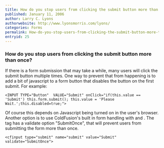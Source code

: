 ```yaml
---
title: How do you stop users from clicking the submit button more than once?
published: January 11, 2006
author: Larry C. Lyons
authorwebsite: http://www.lyonsmorris.com/lyons/
categories: Forms
permalink: How-do-you-stop-users-from-clicking-the-submit-button-more-than-once.html
entryid: 25
---
```


<h3>How do you stop users from clicking the submit button more than once?</h3>

<p>
If there is a form submission that may take a while, many users will click the submit button multiple times. One way to prevent that from happening is to add a bit of javascript to a form button that disables the button on the first submit. For example:
</p>

<pre><code class="language-markup">&lt;INPUT TYPE=&quot;Button&quot;  VALUE=&quot;Submit&quot; onClick=&quot;if(this.value == 'Submit') this.form.submit(); this.value = 'Please Wait.';this.disabled=true;&quot;&gt;
</code></pre>

<p>
Of course this depends on Javascript being turned on in the user's browser. Another option is to use ColdFusion's built in form handling with <cfform> and <cfinput>. The <cfinput> tag has a validate option "SubmitOnce", that will prevent users from submitting the form more than once.
</p>

<pre><code class="language-markup">&lt;cfinput type=&quot;submit&quot; name=&quot;submit&quot; value=&quot;Submit&quot; validate=&quot;SubmitOnce&quot;&gt;
</code></pre>



